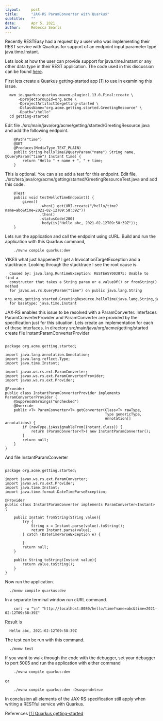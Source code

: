 ```yaml
---
layout:     post
title:      "JAX-RS ParamConverter with Quarkus"
subtitle:   ""
date:       Apr 5, 2021 
author:     Rebecca Searls
---
```

Recently RESTEasy had a request by a user who was implementing their REST 
service with Quarkus for support of an endpoint input parameter type java.time.Instant. 

Lets look at how the user can provide support for java.time.Instant or
any other data type in their REST application.  The code used in this discussion
can be found [here](https://github.com/rsearls/blog-posts/tree/master/ParamConverter-with-Quarkus).

First lets create a Quarkus getting-started app [1] to use in examining this issue.

```
  mvn io.quarkus:quarkus-maven-plugin:1.13.0.Final:create \
      -DprojectGroupId=org.acme \
      -DprojectArtifactId=getting-started \
      -DclassName="org.acme.getting.started.GreetingResource" \
      -Dpath="/hello"
  cd getting-started
```

Edit file ./src/main/java/org/acme/getting/started/GreetingResource.java
and add the following endpoint.

```
    @Path("time")
    @GET
    @Produces(MediaType.TEXT_PLAIN)
    public String helloTime(@QueryParam("name") String name, @QueryParam("time") Instant time) {
        return "Hello " + name + ", " + time;
    }
```

This is optional. You can also add a test for this endpoint.  Edit
file, ./src/test/java/org/acme/getting/started/GreetingResourceTest.java
and add this code.

```
    @Test
    public void testHelloTimeEndpoint() {
        given()
                .when().get(URI.create("/hello/time?name=abc&time=2021-02-12T09:58:39Z"))
                .then()
                .statusCode(200)
                .body(is("Hello abc, 2021-02-12T09:58:39Z"));
    }
```

Lets run the application and call the endpoint using cURL.
Build and run the application with this Quarkus command,

```
    ./mvnw compile quarkus:dev
```

YIKES what just happened?  I get a InvocationTargetException and a stacktrace.
Looking through the stacktrace I see the root cause is

```
  Caused by: java.lang.RuntimeException: RESTEASY003875: Unable to find a 
  constructor that takes a String param or a valueOf() or fromString() method 
  for javax.ws.rs.QueryParam("time") on public java.lang.String 
  org.acme.getting.started.GreetingResource.helloTime(java.lang.String,java.time.Instant) 
  for basetype: java.time.Instant
```

JAX-RS enables this issue to be resolved with a ParamConverter.
Interfaces ParamConverterProvider and ParamConverter are provided
by the specification just for this situation.
Lets create an implementation for each of these interfaces. 
In directory src/main/java/org/acme/getting/started create file 
InstantParamConverterProvider

```

package org.acme.getting.started;

import java.lang.annotation.Annotation;
import java.lang.reflect.Type;
import java.time.Instant;

import javax.ws.rs.ext.ParamConverter;
import javax.ws.rs.ext.ParamConverterProvider;
import javax.ws.rs.ext.Provider;

@Provider
public class InstantParamConverterProvider implements ParamConverterProvider {
    @SuppressWarnings("unchecked")
    @Override
    public <T> ParamConverter<T> getConverter(Class<T> rawType,
                                              Type genericType,
                                              Annotation[] annotations) {
        if (rawType.isAssignableFrom(Instant.class)) {
            return (ParamConverter<T>) new InstantParamConverter();
        }
        return null;
    }
}
```

And file InstantParamConverter

```

package org.acme.getting.started;

import javax.ws.rs.ext.ParamConverter;
import javax.ws.rs.ext.Provider;
import java.time.Instant;
import java.time.format.DateTimeParseException;

@Provider
public class InstantParamConverter implements ParamConverter<Instant> {

    public Instant fromString(String value){
        try {
            String x = Instant.parse(value).toString();
            return Instant.parse(value);
        } catch (DateTimeParseException e) {

        }
        return null;
    }

    public String toString(Instant value){
        return value.toString();
    }
}
```

Now run the application.

```
  ./mvnw compile quarkus:dev
```

In a separate terminal window run cURL command.

```
    curl -w "\n" "http://localhost:8080/hello/time?name=abc&time=2021-02-12T09:58:39Z"
```

Result is
```
  Hello abc, 2021-02-12T09:58:39Z
```

The test can be run with this command.

```
  ./mvnw test
```

If you want to walk through the code with the debugger, set your debugger
to port 5005 and run the application with either command

```
    ./mvnw compile quarkus:dev
```

or

```
    ./mvnw compile quarkus:dev -Dsuspend=true
```

In conclusion all elements of the JAX-RS specification still apply when 
writing a RESTful service with Quarkus.


References
[[1] Quarkus getting-started ](https://quarkus.io/guides/getting-started)